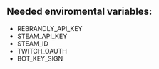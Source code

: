 ## Needed enviromental variables:
- REBRANDLY_API_KEY
- STEAM_API_KEY
- STEAM_ID
- TWITCH_OAUTH
- BOT_KEY_SIGN